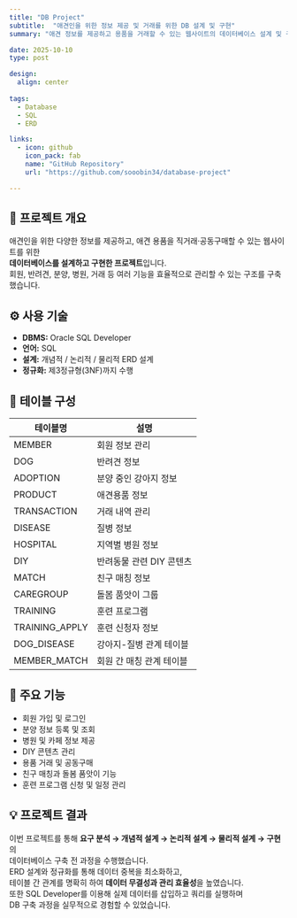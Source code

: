 ```yaml
---
title: "DB Project"
subtitle:  "애견인을 위한 정보 제공 및 거래를 위한 DB 설계 및 구현"
summary: "애견 정보를 제공하고 용품을 거래할 수 있는 웹사이트의 데이터베이스 설계 및 구현"

date: 2025-10-10
type: post

design:
  align: center
  
tags:
  - Database
  - SQL
  - ERD

links:
  - icon: github
    icon_pack: fab
    name: "GitHub Repository"
    url: "https://github.com/sooobin34/database-project"

---
```

                                                                                                                                                        
## 📘 프로젝트 개요
애견인을 위한 다양한 정보를 제공하고, 애견 용품을 직거래·공동구매할 수 있는 웹사이트를 위한  
**데이터베이스를 설계하고 구현한 프로젝트**입니다.  
회원, 반려견, 분양, 병원, 거래 등 여러 기능을 효율적으로 관리할 수 있는 구조를 구축했습니다.                                                                                                                                                                                                                       
## ⚙️ 사용 기술
- **DBMS:** Oracle SQL Developer  
- **언어:** SQL  
- **설계:** 개념적 / 논리적 / 물리적 ERD 설계  
- **정규화:** 제3정규형(3NF)까지 수행 
                                                                                                  
## 🧩 테이블 구성
| 테이블명 | 설명 |
|-----------|------|
| MEMBER | 회원 정보 관리 |
| DOG | 반려견 정보 |
| ADOPTION | 분양 중인 강아지 정보 |
| PRODUCT | 애견용품 정보 |
| TRANSACTION | 거래 내역 관리 |
| DISEASE | 질병 정보 |
| HOSPITAL | 지역별 병원 정보 |
| DIY | 반려동물 관련 DIY 콘텐츠 |
| MATCH | 친구 매칭 정보 |
| CAREGROUP | 돌봄 품앗이 그룹 |
| TRAINING | 훈련 프로그램 |
| TRAINING_APPLY | 훈련 신청자 정보 |
| DOG_DISEASE | 강아지-질병 관계 테이블 |
| MEMBER_MATCH | 회원 간 매칭 관계 테이블 |
                                                                                                                                                        
## 🧠 주요 기능
- 회원 가입 및 로그인  
- 분양 정보 등록 및 조회  
- 병원 및 카페 정보 제공  
- DIY 콘텐츠 관리  
- 용품 거래 및 공동구매  
- 친구 매칭과 돌봄 품앗이 기능  
- 훈련 프로그램 신청 및 일정 관리  
                                                                                                                                                        
## 💡 프로젝트 결과
이번 프로젝트를 통해 **요구 분석 → 개념적 설계 → 논리적 설계 → 물리적 설계 → 구현**의  
데이터베이스 구축 전 과정을 수행했습니다.  
ERD 설계와 정규화를 통해 데이터 중복을 최소화하고,  
테이블 간 관계를 명확히 하여 **데이터 무결성과 관리 효율성**을 높였습니다.  
또한 SQL Developer를 이용해 실제 데이터를 삽입하고 쿼리를 실행하며  
DB 구축 과정을 실무적으로 경험할 수 있었습니다.

